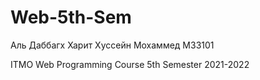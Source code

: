 # Web-5th-Sem


Аль Даббагх Харит Хуссейн Мохаммед
М33101


ITMO Web Programming Course 5th Semester 2021-2022

